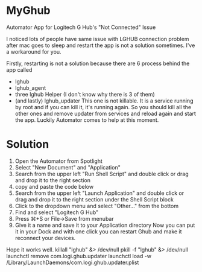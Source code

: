 # MyGhub
Automator App for Logitech G Hub's "Not Connected" Issue

I noticed lots of people have same issue with LGHUB connection problem after mac goes to sleep and restart the app is not a solution sometimes.
I've a workaround for you.

Firstly, restarting is not a solution because there are  6 process behind the app called
- lghub
- lghub_agent
- three lghub Helper (I don't know why there is 3 of them)
- (and lastly) lghub_updater
This one is not killable. It is a service running by root and if you can kill it, it's running again. So you should kill all the other ones and remove updater from services and reload again and start the app. Luckily Automator comes to help at this moment.

# Solution
1. Open the Automator from Spotlight
2. Select "New Document" and "Application"
3. Search from the upper left "Run Shell Script" and double click or drag and drop it to the right section
4. copy and paste  the code below 
5. Search from the upper left "Launch Application" and double click or drag and drop it to the right section under the Shell Script block
6. Click to the dropdown menu and select "Other..." from the bottom
7. Find and select "Logitech G Hub" 
8. Press ⌘+S or File->Save from menubar
9. Give it a name and save it to your Application directory
Now you can put it in your Dock and with one click you can restart Ghub and make it reconnect your devices. 

Hope it works well.
killall "lghub" &> /dev/null
pkill -f "lghub" &> /dev/null
launchctl remove com.logi.ghub.updater
launchctl load -w /Library/LaunchDaemons/com.logi.ghub.updater.plist
